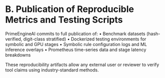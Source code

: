 # B. Publication of Reproducible Metrics and Testing Scripts

PrimeEngineAI commits to full publication of:
• Benchmark datasets (hash-verified, digit-class stratified)
• Dockerized testing environments for symbolic and GPU stages
• Symbolic rule configuration logs and ML inference overlays
• Prometheus time-series data and stage latency breakdowns

These reproducibility artifacts allow any external user or reviewer to verify tool claims using industry-standard methods.

